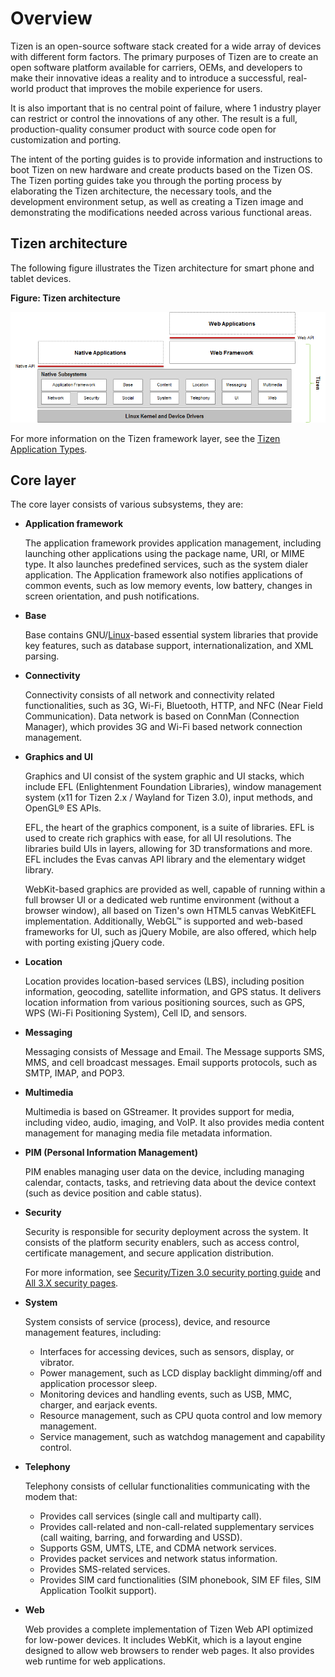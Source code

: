 # Overview

Tizen is an open-source software stack created for a wide array of devices with different form factors. The primary purposes of Tizen are to create an open software platform available for carriers, OEMs, and developers to make their innovative ideas a reality and to introduce a successful, real-world product that improves the mobile experience for users.

It is also important that is no central point of failure, where 1 industry player can restrict or control the innovations of any other. The result is a full, production-quality consumer product with source code open for customization and porting.

The intent of the porting guides is to provide information and instructions to boot Tizen on new hardware and create products based on the Tizen OS. The Tizen porting guides take you through the porting process by elaborating the Tizen architecture, the necessary tools, and the development environment setup, as well as creating a Tizen image and demonstrating the modifications needed across various functional areas.

## Tizen architecture

The following figure illustrates the Tizen architecture for smart phone and tablet devices.

**Figure: Tizen architecture**

![Tizen architecture](media/what-is-tizen-architecture.png)

For more information on the Tizen framework layer, see the [Tizen Application Types](../../application/index.md#tizen-application-types).

## Core layer

The core layer consists of various subsystems, they are:

- **Application framework**

  The application framework provides application management, including launching other applications using the package name, URI, or MIME type. It also launches predefined services, such as the system dialer application. The Application framework also notifies applications of common events, such as low memory events, low battery, changes in screen orientation, and push notifications.

- **Base**

  Base contains GNU/[Linux](https://wiki.tizen.org/Linux)-based essential system libraries that provide key features, such as database support, internationalization, and XML parsing.

- **Connectivity**

  Connectivity consists of all network and connectivity related functionalities, such as 3G, Wi-Fi, Bluetooth, HTTP, and NFC (Near Field Communication). Data network is based on ConnMan (Connection Manager), which provides 3G and Wi-Fi based network connection management.

- **Graphics and UI**

  Graphics and UI consist of the system graphic and UI stacks, which include EFL (Enlightenment Foundation Libraries), window management system (x11 for Tizen 2.x / Wayland for Tizen 3.0), input methods, and OpenGL&reg; ES APIs.

  EFL, the heart of the graphics component, is a suite of libraries. EFL is used to create rich graphics with ease, for all UI resolutions. The libraries build UIs in layers, allowing for 3D transformations and more. EFL includes the Evas canvas API library and the elementary widget library.

  WebKit-based graphics are provided as well, capable of running within a full browser UI or a dedicated web runtime environment (without a browser window), all based on Tizen's own HTML5 canvas WebKitEFL implementation. Additionally, WebGL&trade; is supported and web-based frameworks for UI, such as jQuery Mobile, are also offered, which help with porting existing jQuery code.

- **Location**

  Location provides location-based services (LBS), including position information, geocoding, satellite information, and GPS status. It delivers location information from various positioning sources, such as GPS, WPS (Wi-Fi Positioning System), Cell ID, and sensors.

- **Messaging**

  Messaging consists of Message and Email. The Message supports SMS, MMS, and cell broadcast messages. Email supports protocols, such as SMTP, IMAP, and POP3.

- **Multimedia**

  Multimedia is based on GStreamer. It provides support for media, including video, audio, imaging, and VoIP. It also provides media content management for managing media file metadata information.

- **PIM (Personal Information Management)**

  PIM enables managing user data on the device, including managing calendar, contacts, tasks, and retrieving data about the device context (such as device position and cable status).

- **Security**

  Security is responsible for security deployment across the system. It consists of the platform security enablers, such as access control, certificate management, and secure application distribution.

  For more information, see [Security/Tizen 3.0 security porting guide](https://wiki.tizen.org/wiki/Security/Tizen_3.0_security_porting_guide) and [All 3.X security pages](https://wiki.tizen.org/wiki/Security#All_3.X_security_pages).

- **System**

  System consists of service (process), device, and resource management features, including:
  - Interfaces for accessing devices, such as sensors, display, or vibrator.
  - Power management, such as LCD display backlight dimming/off and application processor sleep.
  - Monitoring devices and handling events, such as USB, MMC, charger, and earjack events.
  - Resource management, such as CPU quota control and low memory management.
  - Service management, such as watchdog management and capability control.

- **Telephony**

  Telephony consists of cellular functionalities communicating with the modem that:
  - Provides call services (single call and multiparty call).
  - Provides call-related and non-call-related supplementary services (call waiting, barring, and forwarding and USSD).
  - Supports GSM, UMTS, LTE, and CDMA network services.
  - Provides packet services and network status information.
  - Provides SMS-related services.
  - Provides SIM card functionalities (SIM phonebook, SIM EF files, SIM Application Toolkit support).

- **Web**

  Web provides a complete implementation of Tizen Web API optimized for low-power devices. It includes WebKit, which is a layout engine designed to allow web browsers to render web pages. It also provides web runtime for web applications.
